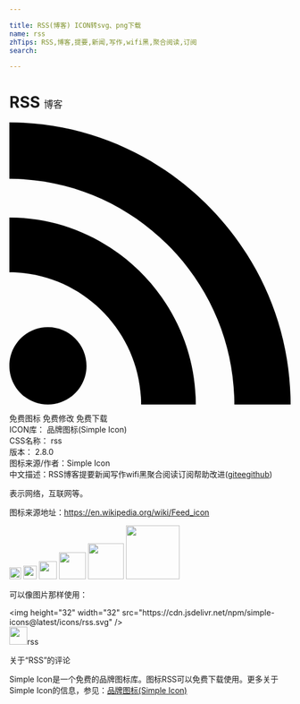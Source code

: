 ```yaml
---

title: RSS(博客) ICON转svg、png下载
name: rss
zhTips: RSS,博客,提要,新闻,写作,wifi黑,聚合阅读,订阅
search: 

---
```


# RSS  <small style="font-size: 60%;font-weight: 100">博客</small>

<div id="svg" class="svg-wrap">
<svg role="img" viewBox="0 0 24 24" xmlns="http://www.w3.org/2000/svg"><title>RSS icon</title><path d="M19.199 24C19.199 13.467 10.533 4.8 0 4.8V0c13.165 0 24 10.835 24 24h-4.801zM3.291 17.415c1.814 0 3.293 1.479 3.293 3.295 0 1.813-1.485 3.29-3.301 3.29C1.47 24 0 22.526 0 20.71s1.475-3.294 3.291-3.295zM15.909 24h-4.665c0-6.169-5.075-11.245-11.244-11.245V8.09c8.727 0 15.909 7.184 15.909 15.91z"/></svg>
</div>
<detail full-name='rss'></detail>

<div class="detail-page">
<p>
<span><span class="badge-success badge">免费图标</span> <span class="badge-success badge">免费修改</span>  <span class="badge-success badge">免费下载</span> </span>
<br/>
<span>
ICON库：
<span class="badge-secondary badge">品牌图标(Simple Icon)</span> 
</span>
<br/>
<span>
CSS名称：
<span class="badge-secondary badge">rss</span> 
</span>

<br/>
<span>
版本：
<span class="badge-secondary badge">2.8.0</span> 
</span>
<br/>
<span>图标来源/作者：<span class="badge-light badge">Simple Icon</span></span> 
<br/>
<span class="zh-detail">中文描述：<span class="badge-primary badge">RSS</span><span class="badge-primary badge">博客</span><span class="badge-primary badge">提要</span><span class="badge-primary badge">新闻</span><span class="badge-primary badge">写作</span><span class="badge-primary badge">wifi黑</span><span class="badge-primary badge">聚合阅读</span><span class="badge-primary badge">订阅</span><span class="help-link"><span>帮助改进</span>(<a href="https://gitee.com/liuwave/icon-helper/edit/master/json/brands/rss.json" target="_blank" rel="noopener noreferrer">gitee</a><a href="https://github.com/liuwave/icon-helper/edit/master/json/brands/rss.json" target="_blank" rel="noopener noreferrer">github</a></span>)</span><br/>
</p>
</div><div class="description description alert alert-light"><p>表示网络，互联网等。</p><p>图标来源地址：<a href="https://en.wikipedia.org/wiki/Feed_icon" target="_blank" rel="noopener noreferrer">https://en.wikipedia.org/wiki/Feed_icon</a></p></div>
<div class="alert alert-dark">
<img height="21" width="21" src="https://cdn.jsdelivr.net/npm/simple-icons@latest/icons/rss.svg" />
<img height="24" width="24" src="https://cdn.jsdelivr.net/npm/simple-icons@latest/icons/rss.svg" />
<img height="32" width="32" src="https://cdn.jsdelivr.net/npm/simple-icons@latest/icons/rss.svg" />
<img height="48" width="48" src="https://cdn.jsdelivr.net/npm/simple-icons@latest/icons/rss.svg" />
<img height="64" width="64" src="https://cdn.jsdelivr.net/npm/simple-icons@latest/icons/rss.svg" />
<img height="96" width="96" src="https://cdn.jsdelivr.net/npm/simple-icons@latest/icons/rss.svg" />

</div>
<div>
  <p>可以像图片那样使用：    
  </p>
  <div class="alert alert-primary" style="font-size: 14px">
    &lt;img height="32" width="32" src="https://cdn.jsdelivr.net/npm/simple-icons@latest/icons/rss.svg" /&gt;
    <copy-btn content='<img height="32" width="32" src="https://cdn.jsdelivr.net/npm/simple-icons@latest/icons/rss.svg" />'></copy-btn>
  </div>
  <div class="alert alert-secondary">
    <img height="32" width="32" src="https://cdn.jsdelivr.net/npm/simple-icons@latest/icons/rss.svg" />rss
    <copy-btn content="rss" btn-title="复制图标名称"></copy-btn>
  </div>
</div>

<Vssue title="关于“RSS”的评论" >关于“RSS”的评论</Vssue>


<div><p>Simple Icon是一个免费的品牌图标库。图标RSS可以免费下载使用。更多关于  Simple Icon的信息，参见：<a target="_blank" href="https://iconhelper.cn/brands.html">品牌图标(Simple Icon)</a>
</p></div>
